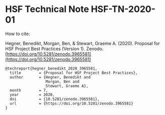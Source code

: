 # HSF Technical Note HSF-TN-2020-01

How to cite:

Hegner, Benedikt, Morgan, Ben, & Stewart, Graeme A. (2020). Proposal for HSF Project Best Practices (Version 1). Zenodo. [https://doi.org/10.5281/zenodo.3965581](https://doi.org/10.5281/zenodo.3965581)

```
@techreport{hegner_benedikt_2020_3965581,
  title        = {Proposal for HSF Project Best Practices},
  author       = {Hegner, Benedikt and
                  Morgan, Ben and
                  Stewart, Graeme A},
  month        = 7,
  year         = 2020,
  doi          = {10.5281/zenodo.3965581},
  url          = {https://doi.org/10.5281/zenodo.3965581}
}
```

